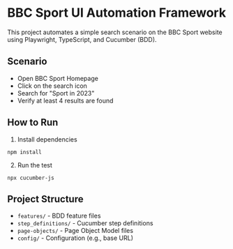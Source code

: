 # BBC Sport UI Automation Framework

This project automates a simple search scenario on the BBC Sport website using Playwright, TypeScript, and Cucumber (BDD).

## Scenario

- Open BBC Sport Homepage
- Click on the search icon
- Search for "Sport in 2023"
- Verify at least 4 results are found

## How to Run

1. Install dependencies

```
npm install
```

2. Run the test

```
npx cucumber-js
```

## Project Structure

- `features/` - BDD feature files
- `step_definitions/` - Cucumber step definitions
- `page-objects/` - Page Object Model files
- `config/` - Configuration (e.g., base URL)